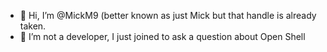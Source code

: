 - 👋 Hi, I’m @MickM9  (better known as just Mick but that handle is already taken.
- 👀 I’m not a developer, I just joined to ask a question about Open Shell
